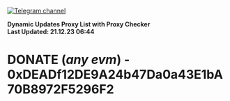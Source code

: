 [![Telegram channel](https://img.shields.io/endpoint?url=https://runkit.io/damiankrawczyk/telegram-badge/branches/master?url=https://t.me/n4z4v0d)](https://t.me/n4z4v0d) 

**Dynamic Updates Proxy List with Proxy Checker**  
**Last Updated: 21.12.23 06:44**

# DONATE (_any evm_) - 0xDEADf12DE9A24b47Da0a43E1bA70B8972F5296F2
